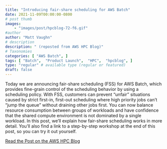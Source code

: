 ```yaml
---
title: "Introducing fair-share scheduling for AWS Batch"
date: 2021-11-09T00:00:00-0800
# post thumb
images:
    - "images/post/hpcblog-72-f6.gif"
#author
author: "Matt Vaughn"
# description
description: " (reposted from AWS HPC Blog)"
# Taxonomies
categories: [ "AWS Batch", ]
tags: [ "Batch",  "Product Launch",  "HPC",  "hpcblog", ]
type: "regular" # available type (regular or featured)
draft: false
---
```


Today we are announcing fair-share scheduling (FSS) for AWS Batch, which provides fine-grain control of the scheduling behavior by using a scheduling policy. With FSS, customers can prevent “unfair” situations caused by strict first-in, first-out scheduling where high priority jobs can’t “jump the queue” without draining other jobs first. You can now balance resource consumption between groups of workloads and have confidence that the shared compute environment is not dominated by a single workload. In this post, we’ll explain how fair-share scheduling works in more detail. You’ll also find a link to a step-by-step workshop at the end of this post, so you can try it out yourself.

<a href="{{ url }}" class="btn btn-primary btn-lg active" role="button" aria-pressed="true" style="margin-top: 8px;">Read the Post on the AWS HPC Blog</a>